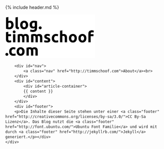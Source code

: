 {% include header.md %}
<body>
	<div id="body">
		<div id="header">
			<a href="/" title="Home"> <img src="/images/header.png" alt="header.svg" width="283" height="137" type="image" ></a>
		</div>

		<div id="nav">
			<a class="nav" href="http://timmschoof.com">About</a><br>
		</div>
		<div id="content">
			<div id="article-container">
			{{ content }}
			</div>
		</div>
		<div id="footer">
		<p>Die Inhalte dieser Seite stehen unter einer <a class="footer" href="http://creativecommons.org/licenses/by-sa/3.0/">CC By-Sa Lizenz</a>. Das Blog nutzt die <a class="footer" href="http://font.ubuntu.com/">Ubuntu Font Familie</a> und wird mit durch <a class="footer" href="http://jekyllrb.com/">Jekyll</a> generiert.</p></div>
	</div>
</body>
